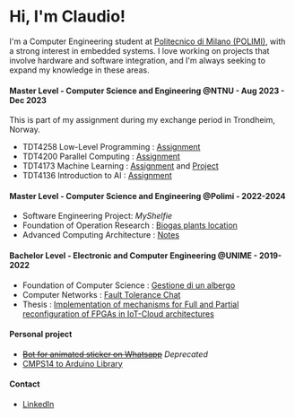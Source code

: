 
# Hi, I'm Claudio!

I'm a Computer Engineering student at [Politecnico di Milano (POLIMI)](https://www.polimi.it/en/), with a strong interest in embedded systems. I love working on projects that involve hardware and software integration, and I'm always seeking to expand my knowledge in these areas. 

#### Master Level - Computer Science and Engineering @NTNU - Aug 2023 - Dec 2023
This is part of my assignment during my exchange period in Trondheim, Norway.
 - TDT4258 Low-Level Programming : [Assignment](https://github.com/Claxl/Low-LevelProgramming2023)
 - TDT4200 Parallel Computing : [Assignment](https://github.com/Claxl/Parallel-Computing2023)
 - TDT4173 Machine Learning : [Assignment](https://github.com/Claxl/MLAssignment2023)  and [Project](https://github.com/Claxl/MLProject)
 - TDT4136 Introduction to AI : [Assignment](https://github.com/SanderVanRiessen/introduction-to-ai)

#### Master Level - Computer Science and Engineering @Polimi - 2022-2024

 -  Software Engineering Project:  *MyShelfie*
 -  Foundation of Operation Research : [Biogas plants location](https://github.com/Claxl/BiogasPlantsLocationFOR22-23)
 - Advanced Computing Architecture : [Notes](https://github.com/Claxl/ACA)

#### Bachelor Level - Electronic and Computer Engineering @UNIME - 2019-2022
 -	Foundation of Computer Science : [Gestione di un albergo](https://github.com/Claxl/AlbergoC2020)
 -	Computer Networks : [Fault Tolerance Chat](https://github.com/Claxl/FaultTolleranceChat/tree/main)
 -	Thesis : [Implementation of mechanisms for Full and Partial reconfiguration of FPGAs in IoT-Cloud architectures](https://github.com/Claxl/TESI-Claudio-Di-Salvo)

#### Personal project
 - ~~[Bot for animated sticker on Whatsapp](https://github.com/Claxl/StickerBot)~~ *Deprecated*
 - [CMPS14 to Arduino Library](https://github.com/Claxl/CMPS14toArancino/tree/main)

#### Contact
 - [LinkedIn](https://www.linkedin.com/in/claudiodisalvo1/)


 


